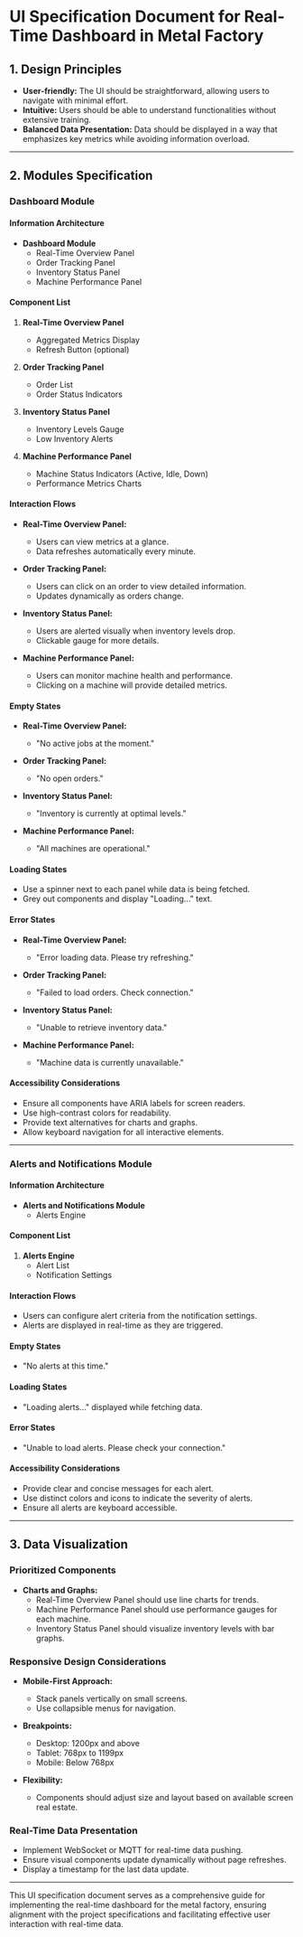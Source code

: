 # UI Specification Document for Real-Time Dashboard in Metal Factory

## 1. Design Principles
- **User-friendly:** The UI should be straightforward, allowing users to navigate with minimal effort.
- **Intuitive:** Users should be able to understand functionalities without extensive training.
- **Balanced Data Presentation:** Data should be displayed in a way that emphasizes key metrics while avoiding information overload.

---

## 2. Modules Specification

### Dashboard Module

#### Information Architecture
- **Dashboard Module**
  - Real-Time Overview Panel
  - Order Tracking Panel
  - Inventory Status Panel
  - Machine Performance Panel

#### Component List
1. **Real-Time Overview Panel**
   - Aggregated Metrics Display
   - Refresh Button (optional)
   
2. **Order Tracking Panel**
   - Order List
   - Order Status Indicators

3. **Inventory Status Panel**
   - Inventory Levels Gauge
   - Low Inventory Alerts

4. **Machine Performance Panel**
   - Machine Status Indicators (Active, Idle, Down)
   - Performance Metrics Charts

#### Interaction Flows
- **Real-Time Overview Panel:**
  - Users can view metrics at a glance.
  - Data refreshes automatically every minute.
  
- **Order Tracking Panel:**
  - Users can click on an order to view detailed information.
  - Updates dynamically as orders change.

- **Inventory Status Panel:**
  - Users are alerted visually when inventory levels drop.
  - Clickable gauge for more details.

- **Machine Performance Panel:**
  - Users can monitor machine health and performance.
  - Clicking on a machine will provide detailed metrics.

#### Empty States
- **Real-Time Overview Panel:**
  - "No active jobs at the moment."
  
- **Order Tracking Panel:**
  - "No open orders."
  
- **Inventory Status Panel:**
  - "Inventory is currently at optimal levels."

- **Machine Performance Panel:**
  - "All machines are operational."

#### Loading States
- Use a spinner next to each panel while data is being fetched.
- Grey out components and display "Loading..." text.

#### Error States
- **Real-Time Overview Panel:**
  - "Error loading data. Please try refreshing."

- **Order Tracking Panel:**
  - "Failed to load orders. Check connection."

- **Inventory Status Panel:**
  - "Unable to retrieve inventory data."

- **Machine Performance Panel:**
  - "Machine data is currently unavailable."

#### Accessibility Considerations
- Ensure all components have ARIA labels for screen readers.
- Use high-contrast colors for readability.
- Provide text alternatives for charts and graphs.
- Allow keyboard navigation for all interactive elements.

---

### Alerts and Notifications Module

#### Information Architecture
- **Alerts and Notifications Module**
  - Alerts Engine

#### Component List
1. **Alerts Engine**
   - Alert List
   - Notification Settings

#### Interaction Flows
- Users can configure alert criteria from the notification settings.
- Alerts are displayed in real-time as they are triggered.

#### Empty States
- "No alerts at this time."

#### Loading States
- "Loading alerts..." displayed while fetching data.

#### Error States
- "Unable to load alerts. Please check your connection."

#### Accessibility Considerations
- Provide clear and concise messages for each alert.
- Use distinct colors and icons to indicate the severity of alerts.
- Ensure all alerts are keyboard accessible.

---

## 3. Data Visualization

### Prioritized Components
- **Charts and Graphs:**
  - Real-Time Overview Panel should use line charts for trends.
  - Machine Performance Panel should use performance gauges for each machine.
  - Inventory Status Panel should visualize inventory levels with bar graphs.

### Responsive Design Considerations
- **Mobile-First Approach:**
  - Stack panels vertically on small screens.
  - Use collapsible menus for navigation.
  
- **Breakpoints:**
  - Desktop: 1200px and above
  - Tablet: 768px to 1199px
  - Mobile: Below 768px

- **Flexibility:**
  - Components should adjust size and layout based on available screen real estate.

### Real-Time Data Presentation
- Implement WebSocket or MQTT for real-time data pushing.
- Ensure visual components update dynamically without page refreshes.
- Display a timestamp for the last data update.

---

This UI specification document serves as a comprehensive guide for implementing the real-time dashboard for the metal factory, ensuring alignment with the project specifications and facilitating effective user interaction with real-time data.